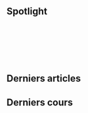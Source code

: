 
<SiteTitle />

## Spotlight

<br> <br>

<Quotes/>

<br> <br>

<Col proportions="6/6" vAlign="0">
<template slot="left">

<Card header="CheatSheets" max-width="270">

* [cht.sh](https://github.com/chubin/cheat.sh) cmd CheatSheets query
* [devhints.io](https://devhints.io/) TL;DR for developers
* [learnxiny.com](https://learnxinyminutes.com) Gold
* [tldrlegal.com](https://tldrlegal.com/) Legal overview
* [dodgy-blog.com](https://blog.g0tmi1k.com/2011/08/basic-linux-privilege-escalation/) Stay safe
* [toptal.com](https://www.toptal.com/developers/sorting-algorithms) Sorting comparaison
* [htmlcheatsheet.com](https://htmlcheatsheet.com/css/) interactive html & css cheatsheet

</Card>

</template>
<template slot="right">

<Card header="Tools" max-width="270">

#### Code
* [python tutor](http://www.pythontutor.com/) but not only python
* [over the wire](http://overthewire.org/wargames/bandit/) hacking wargame

<br>

#### Web
* [ninjamock](https://ninjamock.com) quick mockups
* [infographics](https://www.genial.ly/) modern infographics

<br>

#### Presentations
* [eagleJS](https://github.com/zulko/eagle.js/) Reveal.js + Vue 
* [apper.in](https://appear.in/) Video conf + screen share online



</Card>

</template>
</Col>


## Derniers articles

<Posts pages='articles' />

## Derniers cours

<Posts pages='cours' />


